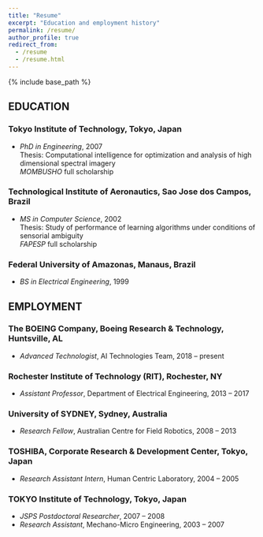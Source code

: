 ```yaml
---
title: "Resume"
excerpt: "Education and employment history"
permalink: /resume/
author_profile: true
redirect_from:
  - /resume
  - /resume.html
---
```


{% include base_path %}

## EDUCATION

### Tokyo Institute of Technology, Tokyo, Japan
* *PhD in Engineering*, 2007  
Thesis: Computational intelligence for optimization and analysis of high dimensional spectral imagery  
*MOMBUSHO* full scholarship

### Technological Institute of Aeronautics, Sao Jose dos Campos, Brazil
* *MS in Computer Science*, 2002  
Thesis: Study of performance of learning algorithms under conditions of sensorial ambiguity  
*FAPESP* full scholarship

### Federal University of Amazonas, Manaus, Brazil
* *BS in Electrical Engineering*, 1999

## EMPLOYMENT

### The BOEING Company, Boeing Research & Technology, Huntsville, AL
* *Advanced Technologist*, AI Technologies Team, 2018 – present

### Rochester Institute of Technology (RIT), Rochester, NY
* *Assistant Professor*, Department of Electrical Engineering, 2013 – 2017

### University of SYDNEY, Sydney, Australia
* *Research Fellow*, Australian Centre for Field Robotics, 2008 – 2013

### TOSHIBA, Corporate Research & Development Center, Tokyo, Japan
* *Research Assistant Intern*, Human Centric Laboratory, 2004 – 2005

### TOKYO Institute of Technology, Tokyo, Japan
* *JSPS Postdoctoral Researcher*, 2007 – 2008
* *Research Assistant*, Mechano-Micro Engineering, 2003 – 2007